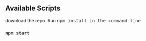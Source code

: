 
## Available Scripts

download the repo. Run <kbd> npm install <kbd> in the command line

### `npm start`



